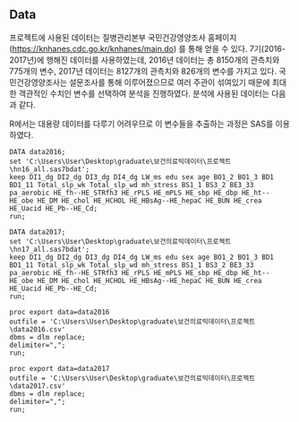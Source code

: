 ## Data

프로젝트에 사용된 데이터는 질병관리본부 국민건강영양조사 홈페이지(https://knhanes.cdc.go.kr/knhanes/main.do) 를 통해 얻을 수 있다.
7기(2016-2017년)에 행해진 데이터를 사용하였는데,
2016년 데이터는 총 8150개의 관측치와 775개의 변수, 2017년 데이터는 8127개의 관측치와 826개의 변수를 가지고 있다. 
국민건강영양조사는 설문조사를 통해 이루어졌으므로 여러 주관이 섞여있기 때문에 최대한 객관적인 수치인 변수를 선택하여 분석을 진행하였다.
분석에 사용된 데이터는 다음과 같다.


R에서는 대용량 데이터를 다루기 어려우므로 이 변수들을 추출하는 과정은 SAS를 이용하였다.
```
DATA data2016;
set 'C:\Users\User\Desktop\graduate\보건의료빅데이터\프로젝트\hn16_all.sas7bdat';
keep DI1_dg DI2_dg DI3_dg DI4_dg LW_ms edu sex age BO1_2 BO1_3 BD1 BD1_11 Total_slp_wk Total_slp_wd mh_stress BS1_1 BS3_2 BE3_33 pa_aerobic HE_fh--HE_STRfh3 HE_rPLS HE_mPLS HE_sbp HE_dbp HE_ht--HE_obe HE_DM HE_chol HE_HCHOL HE_HBsAg--HE_hepaC HE_BUN HE_crea HE_Uacid HE_Pb--HE_Cd;
run;

DATA data2017;
set 'C:\Users\User\Desktop\graduate\보건의료빅데이터\프로젝트\hn17_all.sas7bdat';
keep DI1_dg DI2_dg DI3_dg DI4_dg LW_ms edu sex age BO1_2 BO1_3 BD1 BD1_11 Total_slp_wk Total_slp_wd mh_stress BS1_1 BS3_2 BE3_33 pa_aerobic HE_fh--HE_STRfh3 HE_rPLS HE_mPLS HE_sbp HE_dbp HE_ht--HE_obe HE_DM HE_chol HE_HCHOL HE_HBsAg--HE_hepaC HE_BUN HE_crea HE_Uacid HE_Pb--HE_Cd;
run;

proc export data=data2016 
outfile = 'C:\Users\User\Desktop\graduate\보건의료빅데이터\프로젝트\data2016.csv'
dbms = dlm replace;
delimiter=",";
run;

proc export data=data2017 
outfile = 'C:\Users\User\Desktop\graduate\보건의료빅데이터\프로젝트\data2017.csv' 
dbms = dlm replace;
delimiter=",";
run;
```
